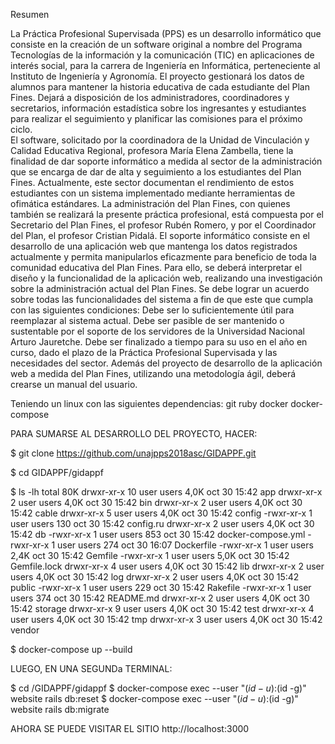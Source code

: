 Resumen

La Práctica Profesional Supervisada (PPS) es un desarrollo informático que consiste en la creación de un software original a nombre del Programa Tecnologías de la información y la 
comunicación (TIC) en aplicaciones de interés social, para la carrera de Ingeniería en Informática, perteneciente al Instituto de Ingeniería y Agronomía. El proyecto gestionará los 
datos de alumnos para mantener la historia educativa de cada estudiante del Plan Fines. Dejará a disposición de los administradores, coordinadores y secretarios, información 
estadística sobre los ingresantes y estudiantes para  realizar el seguimiento y planificar las comisiones para el próximo ciclo.  
El software, solicitado por la coordinadora de la Unidad de Vinculación y Calidad Educativa Regional, profesora María Elena Zambella, tiene la finalidad de dar soporte informático a 
medida al sector de la administración que se encarga de dar de alta y seguimiento a los estudiantes del Plan Fines. Actualmente, este sector documentan el rendimiento de estos 
estudiantes con un sistema implementado mediante herramientas de ofimática estándares. La administración del Plan Fines, con quienes también se realizará la presente práctica 
profesional, está compuesta por el Secretario del Plan Fines, el profesor Rubén Romero, y por el Coordinador del Plan, el profesor Cristian Pidalá.
El soporte informático consiste en el desarrollo de una aplicación web que mantenga los datos registrados actualmente y permita manipularlos eficazmente para beneficio de toda la 
comunidad educativa del Plan Fines. Para ello, se deberá interpretar el diseño y la funcionalidad de la aplicación web, realizando una investigación sobre la administración actual del 
Plan Fines. Se debe lograr un acuerdo sobre todas las funcionalidades del sistema a fin de que este que cumpla con las siguientes condiciones:
Debe ser lo suficientemente útil para reemplazar al sistema actual.
Debe ser pasible de ser mantenido o sustentable por el soporte de los servidores de la Universidad Nacional Arturo Jauretche.
Debe ser finalizado a tiempo para su uso en el año en curso, dado el plazo de la Práctica Profesional Supervisada y las necesidades del sector.
Además del proyecto de desarrollo de la aplicación web a medida del Plan Fines, utilizando una metodología ágil, deberá crearse un manual del usuario. 

Teniendo un linux con las siguientes dependencias:
git
ruby
docker
docker-compose

PARA SUMARSE AL DESARROLLO DEL PROYECTO, HACER:

$ git clone https://github.com/unajpps2018asc/GIDAPPF.git

$ cd GIDAPPF/gidappf

$ ls -lh
total 80K
drwxr-xr-x 10 user users 4,0K oct 30 15:42 app
drwxr-xr-x  2 user users 4,0K oct 30 15:42 bin
drwxr-xr-x  2 user users 4,0K oct 30 15:42 cable
drwxr-xr-x  5 user users 4,0K oct 30 15:42 config
-rwxr-xr-x  1 user users  130 oct 30 15:42 config.ru
drwxr-xr-x  2 user users 4,0K oct 30 15:42 db
-rwxr-xr-x  1 user users  853 oct 30 15:42 docker-compose.yml
-rwxr-xr-x  1 user users  274 oct 30 16:07 Dockerfile
-rwxr-xr-x  1 user users 2,4K oct 30 15:42 Gemfile
-rwxr-xr-x  1 user users 5,0K oct 30 15:42 Gemfile.lock
drwxr-xr-x  4 user users 4,0K oct 30 15:42 lib
drwxr-xr-x  2 user users 4,0K oct 30 15:42 log
drwxr-xr-x  2 user users 4,0K oct 30 15:42 public
-rwxr-xr-x  1 user users  229 oct 30 15:42 Rakefile
-rwxr-xr-x  1 user users  374 oct 30 15:42 README.md
drwxr-xr-x  2 user users 4,0K oct 30 15:42 storage
drwxr-xr-x  9 user users 4,0K oct 30 15:42 test
drwxr-xr-x  4 user users 4,0K oct 30 15:42 tmp
drwxr-xr-x  3 user users 4,0K oct 30 15:42 vendor

$ docker-compose up --build

LUEGO, EN UNA SEGUNDa TERMINAL:

$ cd <path>/GIDAPPF/gidappf
$ docker-compose exec --user "$(id -u):$(id -g)" website rails db:reset
$ docker-compose exec --user "$(id -u):$(id -g)" website rails db:migrate

AHORA SE PUEDE VISITAR EL SITIO http://localhost:3000
